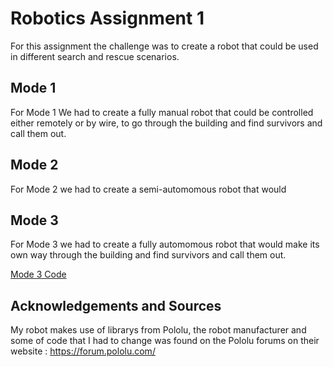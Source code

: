 # Robotics Assignment 1
For this assignment the challenge was to create a robot that could be used in different search and rescue scenarios.

## Mode 1
For Mode 1 We had to create a fully manual robot that could be controlled either remotely or by wire, to go through the building and find survivors and call them out.

## Mode 2
For Mode 2 we had to create a semi-automomous robot that would 

## Mode 3
For Mode 3 we had to create a fully automomous robot that would make its own way through the building and find survivors and call them out.

[Mode 3 Code](Assignment_MODE3.ino)

## Acknowledgements and Sources
My robot makes use of librarys from Pololu, the robot manufacturer and some of code that I had to change was found on the Pololu forums on their website : https://forum.pololu.com/
